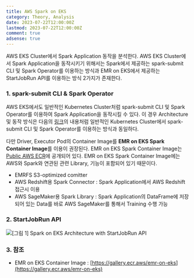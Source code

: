 ```yaml
---
title: AWS Spark on EKS
category: Theory, Analysis
date: 2023-07-22T12:00:00Z
lastmod: 2023-07-22T12:00:00Z
comment: true
adsense: true
---
```


AWS EKS Cluster에서 Spark Application 동작을 분석한다. AWS EKS Cluster에서 Spark Application을 동작시키기 위해서는 Spark에서 제공하는 spark-submit CLI 및 Spark Operator를 이용하는 방식과 EMR on EKS에서 제공하는 StartJobRun API를 이용하는 방식 2가지가 존재한다.

### 1. spark-submit CLI & Spark Operator

AWS EKS에서도 일반적인 Kubernetes Cluster처럼 spark-submit CLI 및 Spark Operator를 이용하여 Spark Application을 동작시킬 수 있다. 이 경우 Architecture 및 동작 방식은 다음의 [링크](https://ssup2.github.io/theory_analysis/Spark_Kubernetes/)의 내용처럼 일반적인 Kubernetes Cluster에서 spark-submit CLI 및 Spark Operator를 이용하는 방식과 동일하다.

다만 Driver, Executor Pod의 Container Image를 **EMR on EKS Spark Container Image**를 이용이 권장된다. EMR on EKS Spark Container Image는 [Public AWS ECR](https://gallery.ecr.aws/emr-on-eks)에 공개되어 있다. EMR on EKS Spark Container Image에는 AWS와 Spark와 연관된 관련 Library, 기능이 포함되어 있기 때문이다.

* EMRFS S3-optimized comitter
* AWS Redshift용 Spark Connector : Spark Application에서 AWS Redshift 접근시 이용
* AWS SageMaker용 Spark Library : Spark Application의 DataFrame에 저장되어 있는 Data를 바로 AWS SageMaker를 통해서 Training 수행 가능

### 2. StartJobRun API

![[그림 1] Spark on EKS Architecture with StartJobRun API]({{site.baseurl}}/images/theory_analysis/AWS_Spark_on_EKS/Spark_EKS_Architecture_StartJobRun_API.PNG)

### 3. 참조

* EMR on EKS Container Image : [https://gallery.ecr.aws/emr-on-eks](https://gallery.ecr.aws/emr-on-eks)